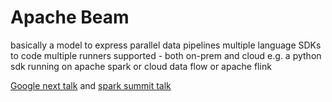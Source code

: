 # Apache Beam
basically a model to express parallel data pipelines
multiple language SDKs to code
multiple runners supported - both on-prem and cloud e.g. a python sdk running on apache spark or cloud data flow or apache flink

[Google next talk](https://youtu.be/owTuuVt6Oro) and [spark summit talk](https://databricks.com/session/how-to-write-batch-or-streaming-data-pipelines-with-apache-beam-in-15-mins)
